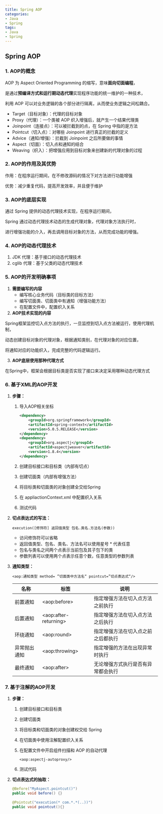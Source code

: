 ```yaml
---
title: Spring AOP
categories:
- Java
- Spring
tags:
- Java
- Spring
---
```


## Spring AOP

<!--more-->

### 1. AOP的概念

AOP 为 Aspect Oriented Programming 的缩写，意味**面向切面编程**，

是通过**预编译方式和运行期动态代理**实现程序功能的统一维护的一种技术，

利用 AOP 可以对业务逻辑的各个部分进行隔离，从而使业务逻辑之间松耦合。

* Target（目标对象）：代理的目标对象
* Proxy（代理）：一个类被 AOP 织入增强后，就产生一个结果代理类
* Joinpoint（连接点）：可以被拦截到的点，在 Spring 中指的是方法
* Pointcut（切入点）：对哪些 Joinpoint 进行真正的拦截的定义
* Advice（通知/增强）：拦截到 Joinpoint 之后所要做的事情
* Aspect（切面）：切入点和通知的结合
* Weaving（织入）：把增强应用到目标对象来创建新的代理对象的过程

### 2. AOP的作用及其优势
作用：在程序运行期间，在不修改源码的情况下对方法进行功能增强

优势：减少重复代码，提高开发效率，并且便于维护

### 3. AOP的底层实现

通过 Spring 提供的动态代理技术实现，在程序运行期间，

Spring 通过动态代理技术动态的生成代理对象，代理对象方法执行时，

进行增强功能的介入，再去调用目标对象的方法，从而完成功能的增强。

### 4. AOP的动态代理技术

1. JDK 代理：基于接口的动态代理技术
2. cglib 代理：基于父类的动态代理技术

### 5. AOP的开发明确事项

1. **需要编写的内容**
   * 编写核心业务代码（目标类的目标方法）
   * 编写切面类、切面类中有通知（增强功能方法）
   * 在配置文件中，配置织入关系
2. **AOP技术实现的内容**

Spring框架监控切入点方法的执行，一旦监控到切入点方法被运行，使用代理机制，

动态创建目标对象的代理对象，根据通知类别，在代理对象的对应位置，

将通知对应的功能织入，完成完整的代码逻辑运行。

3. **AOP底层使用那种代理方式**

在Spring中，框架会根据目标类是否实现了接口来决定采用哪种动态代理方式

### 6. 基于XML的AOP开发

1. **步骤：**

   1. 导入AOP相关坐标

      ````xml
      <dependency>
          <groupId>org.springframework</groupId>
          <artifactId>spring-context</artifactId>
          <version>5.0.5.RELEASE</version>
      </dependency>
      <dependency>
          <groupId>org.aspectj</groupId>
          <artifactId>aspectjweaver</artifactId>
          <version>1.8.4</version>
      </dependency> 
      ````

   2. 创建目标接口和目标类（内部有切点）

   3. 创建切面类（内部有增强方法）

   4. 将目标类和切面类的对象创建全交给Spring

   5. 在 appliactionContext.xml 中配置织入关系

   6. 测试代码

2. **切点表达式的写法：**

   `execution([修饰符] 返回值类型 包名.类名.方法名(参数))`

   * 访问修饰符可以省略
   * 返回值类型、包名、类名、方法名可以使用星号 * 代表任意
   * 包名与类名之间两个点表示当前包及其子包下的类
   * 参数列表可以使用两个点表示任意个数，任意类型的参数列表

3. **通知类型：**

   `<aop:通知类型 method= ”切面类中方法名“ pointcut=”切点表达式“/>`

   | 名称         | 标签                   | 说明                               |
   | ------------ | ---------------------- | ---------------------------------- |
   | 前置通知     | \<aop:before>          | 指定增强方法在切入点方法之前执行   |
   | 后置通知     | \<aop:after-returning> | 指定增强方法在切入点方法之后执行   |
   | 环绕通知     | \<aop:round>           | 指定增强方法在切入点之前之后都执行 |
   | 异常抛出通知 | \<aop:throwing>        | 指定增强的方法在出现异常时执行     |
   | 最终通知     | \<aop:after>           | 无论增强方式执行是否有异常都会执行 |

### 7. 基于注解的AOP开发

1. **步骤：**

   1. 创建目标接口和目标类

   2. 创建切面类

   3. 将目标类和切面类的对象创建权交给 Spring

   4. 在切面类中使用注解配置织入关系

   5. 在配置文件中开启组件扫描和 AOP 的自动代理

      `<aop:aspectj-autoproxy/>`

   6. 测试代码

2. **切点表达式的抽取：**

   ````java
   @Before("MyAspect.pointcut()")
   public void before() {}
       
   @Pointcut("execution(* com.*.*(..))")
   public void pointcut(){}
   ````

   

